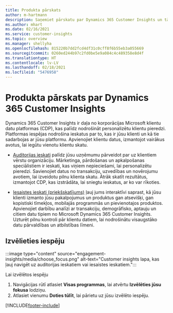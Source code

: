 ```yaml
---
title: Produkta pārskats
author: m-hartmann
description: Saņemiet pārskatu par Dynamics 365 Customer Insights un tā iespēju klāstu.
ms.author: mhart
ms.date: 02/16/2021
ms.service: customer-insights
ms.topic: overview
ms.manager: shellyha
ms.openlocfilehash: 815220b7dd2fcd4df31c0cff8f6b55eb3a055669
ms.sourcegitcommit: 0260ed244b97c2fd0be5e9a084c4c489358e8d4f
ms.translationtype: HT
ms.contentlocale: lv-LV
ms.lasthandoff: 02/18/2021
ms.locfileid: "5476958"
---
```

# <a name="product-overview-for-dynamics-365-customer-insights"></a>Produkta pārskats par Dynamics 365 Customer Insights

Dynamics 365 Customer Insights ir daļa no korporācijas Microsoft klientu datu platformas (CDP), kas palīdz nodrošināt personalizētu klientu pieredzi. Platformas iespējas nodrošina ieskatus par to, kas ir jūsu klienti un kā tie sadarbojas ar jūsu platformu. Apvienojiet klientu datus, izmantojot vairākus avotus, lai iegūtu vienotu klientu skatu.


- [Auditorijas ieskati](audience-insights/overview.md) palīdz jūsu uzņēmumu pārveidot par uz klientiem vērstu organizāciju. Mārketinga, pārdošanas un apkalpošanas speciālistiem ir ieskati, kas viņiem nepieciešami, lai personalizētu pieredzi. Savienojiet datus no transakciju, uzvedības un novērojumu avotiem, lai izveidotu pilnu klienta skatu. Ātrāk skatīt rezultātus, izmantojot CDP, kas izstrādāta, lai sniegtu ieskatus, ar ko var rīkoties. 

- [Iesaistes ieskati (priekšskatījums)](engagement-insights/index.yml) ļauj jums interaktīvi saprast, kā jūsu klienti izmanto jūsu pakalpojumus un produktus gan atsevišķi, gan kopistiski tīmekļos, mobilajās programmās un pievienotajos produktos. Apvienojiet darbību analīzi ar transakciju, demogrāfisko, aptauju un citiem datu tipiem no Microsoft Dynamics 365 Customer Insights. Uzturēt pilnu kontroli pār klientu datiem, lai nodrošinātu visaugstāko datu pārvaldības un atbilstības līmeni.
 
## <a name="choose-a-capability"></a>Izvēlieties iespēju

:::image type="content" source="engagement-insights/media/choose_focus.png" alt-text="Customer insights lapa, kas ļauj navigēt uz auditorijas ieskatiem vai iesaistes ieskatiem.":::

Lai izvēlētos iespēju

1. Navigācijas rūtī atlasiet **Visas programmas**, lai atvērtu **Izvēlēties jūsu fokusa** lodziņu.
1. Atlasiet vienumu **Doties tūlīt**, lai pārietu uz jūsu izvēlēto iespēju.


[!INCLUDE[footer-include](includes/footer-banner.md)]